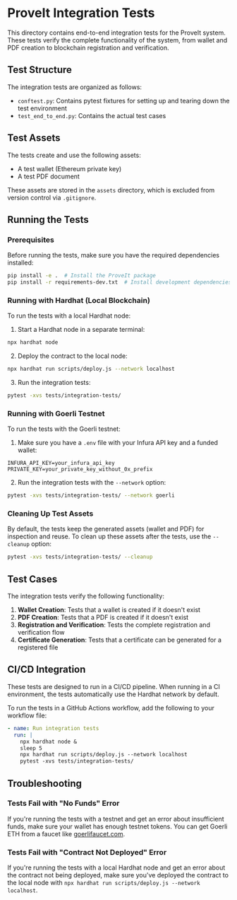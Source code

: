 # ProveIt Integration Tests

This directory contains end-to-end integration tests for the ProveIt system. These tests verify the complete functionality of the system, from wallet and PDF creation to blockchain registration and verification.

## Test Structure

The integration tests are organized as follows:

- `conftest.py`: Contains pytest fixtures for setting up and tearing down the test environment
- `test_end_to_end.py`: Contains the actual test cases

## Test Assets

The tests create and use the following assets:

- A test wallet (Ethereum private key)
- A test PDF document

These assets are stored in the `assets` directory, which is excluded from version control via `.gitignore`.

## Running the Tests

### Prerequisites

Before running the tests, make sure you have the required dependencies installed:

```bash
pip install -e .  # Install the ProveIt package
pip install -r requirements-dev.txt  # Install development dependencies
```

### Running with Hardhat (Local Blockchain)

To run the tests with a local Hardhat node:

1. Start a Hardhat node in a separate terminal:

```bash
npx hardhat node
```

2. Deploy the contract to the local node:

```bash
npx hardhat run scripts/deploy.js --network localhost
```

3. Run the integration tests:

```bash
pytest -xvs tests/integration-tests/
```

### Running with Goerli Testnet

To run the tests with the Goerli testnet:

1. Make sure you have a `.env` file with your Infura API key and a funded wallet:

```
INFURA_API_KEY=your_infura_api_key
PRIVATE_KEY=your_private_key_without_0x_prefix
```

2. Run the integration tests with the `--network` option:

```bash
pytest -xvs tests/integration-tests/ --network goerli
```

### Cleaning Up Test Assets

By default, the tests keep the generated assets (wallet and PDF) for inspection and reuse. To clean up these assets after the tests, use the `--cleanup` option:

```bash
pytest -xvs tests/integration-tests/ --cleanup
```

## Test Cases

The integration tests verify the following functionality:

1. **Wallet Creation**: Tests that a wallet is created if it doesn't exist
2. **PDF Creation**: Tests that a PDF is created if it doesn't exist
3. **Registration and Verification**: Tests the complete registration and verification flow
4. **Certificate Generation**: Tests that a certificate can be generated for a registered file

## CI/CD Integration

These tests are designed to run in a CI/CD pipeline. When running in a CI environment, the tests automatically use the Hardhat network by default.

To run the tests in a GitHub Actions workflow, add the following to your workflow file:

```yaml
- name: Run integration tests
  run: |
    npx hardhat node &
    sleep 5
    npx hardhat run scripts/deploy.js --network localhost
    pytest -xvs tests/integration-tests/
```

## Troubleshooting

### Tests Fail with "No Funds" Error

If you're running the tests with a testnet and get an error about insufficient funds, make sure your wallet has enough testnet tokens. You can get Goerli ETH from a faucet like [goerlifaucet.com](https://goerlifaucet.com/).

### Tests Fail with "Contract Not Deployed" Error

If you're running the tests with a local Hardhat node and get an error about the contract not being deployed, make sure you've deployed the contract to the local node with `npx hardhat run scripts/deploy.js --network localhost`.
